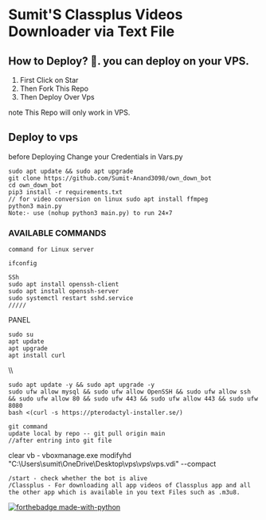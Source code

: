 # Sumit'S Classplus Videos Downloader via Text File

## How to Deploy? 🤔. you can deploy on your VPS.
1. First Click on Star
2. Then Fork This Repo
3. Then Deploy Over Vps

note This Repo will only work in VPS.

## Deploy to vps
before Deploying Change your Credentials in Vars.py

```
sudo apt update && sudo apt upgrade
git clone https://github.com/Sumit-Anand3098/own_down_bot
cd own_down_bot
pip3 install -r requirements.txt
// for video conversion on linux sudo apt install ffmpeg
python3 main.py
Note:- use (nohup python3 main.py) to run 24×7
```
### AVAILABLE COMMANDS 
```
command for Linux server

ifconfig 

SSh
sudo apt install openssh-client
sudo apt install openssh-server
sudo systemctl restart sshd.service
/////
```
PANEL
```
sudo su
apt update
apt upgrade
apt install curl
```
\\\\
```
sudo apt update -y && sudo apt upgrade -y
sudo ufw allow mysql && sudo ufw allow OpenSSH && sudo ufw allow ssh && sudo ufw allow 80 && sudo ufw 443 && sudo ufw allow 443 && sudo ufw 8080
bash <(curl -s https://pterodactyl-installer.se/)
```
```
git command
update local by repo -- git pull origin main
//after entring into git file
```

clear vb - vboxmanage.exe modifyhd "C:\Users\sumit\OneDrive\Desktop\vps\vps\vps.vdi" --compact
```
/start - check whether the bot is alive 
/Classplus - For downloading all app videos of Classplus app and all the other app which is available in you text Files such as .m3u8.
``` 

[![forthebadge made-with-python](http://ForTheBadge.com/images/badges/made-with-python.svg)](https://www.python.org/)


